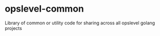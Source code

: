 # opslevel-common
Library of common or utility code for sharing across all opslevel golang projects
